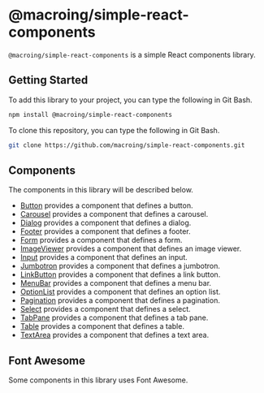 # @macroing/simple-react-components

`@macroing/simple-react-components` is a simple React components library.

## Getting Started

To add this library to your project, you can type the following in Git Bash.

```bash
npm install @macroing/simple-react-components
```

To clone this repository, you can type the following in Git Bash.

```bash
git clone https://github.com/macroing/simple-react-components.git
```

## Components

The components in this library will be described below.

- [Button](https://github.com/macroing/simple-react-components/tree/master/documentation/button) provides a component that defines a button.
- [Carousel](https://github.com/macroing/simple-react-components/tree/master/documentation/carousel) provides a component that defines a carousel.
- [Dialog](https://github.com/macroing/simple-react-components/tree/master/documentation/dialog) provides a component that defines a dialog.
- [Footer](https://github.com/macroing/simple-react-components/tree/master/documentation/footer) provides a component that defines a footer.
- [Form](https://github.com/macroing/simple-react-components/tree/master/documentation/form) provides a component that defines a form.
- [ImageViewer](https://github.com/macroing/simple-react-components/tree/master/documentation/image-viewer) provides a component that defines an image viewer.
- [Input](https://github.com/macroing/simple-react-components/tree/master/documentation/input) provides a component that defines an input.
- [Jumbotron](https://github.com/macroing/simple-react-components/tree/master/documentation/jumbotron) provides a component that defines a jumbotron.
- [LinkButton](https://github.com/macroing/simple-react-components/tree/master/documentation/link-button) provides a component that defines a link button.
- [MenuBar](https://github.com/macroing/simple-react-components/tree/master/documentation/menu-bar) provides a component that defines a menu bar.
- [OptionList](https://github.com/macroing/simple-react-components/tree/master/documentation/option-list) provides a component that defines an option list.
- [Pagination](https://github.com/macroing/simple-react-components/tree/master/documentation/pagination) provides a component that defines a pagination.
- [Select](https://github.com/macroing/simple-react-components/tree/master/documentation/select) provides a component that defines a select.
- [TabPane](https://github.com/macroing/simple-react-components/tree/master/documentation/tab-pane) provides a component that defines a tab pane.
- [Table](https://github.com/macroing/simple-react-components/tree/master/documentation/table) provides a component that defines a table.
- [TextArea](https://github.com/macroing/simple-react-components/tree/master/documentation/text-area) provides a component that defines a text area.

## Font Awesome

Some components in this library uses Font Awesome.
